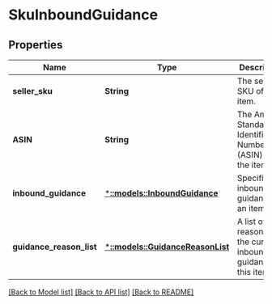 # SkuInboundGuidance

## Properties
Name | Type | Description | Notes
------------ | ------------- | ------------- | -------------
**seller_sku** | **String** | The seller SKU of the item. | [default to null]
**ASIN** | **String** | The Amazon Standard Identification Number (ASIN) of the item. | [default to null]
**inbound_guidance** | [***::models::InboundGuidance**](InboundGuidance.md) | Specific inbound guidance for an item. | [default to null]
**guidance_reason_list** | [***::models::GuidanceReasonList**](GuidanceReasonList.md) | A list of reasons for the current inbound guidance for this item. | [optional] [default to null]

[[Back to Model list]](../README.md#documentation-for-models) [[Back to API list]](../README.md#documentation-for-api-endpoints) [[Back to README]](../README.md)


